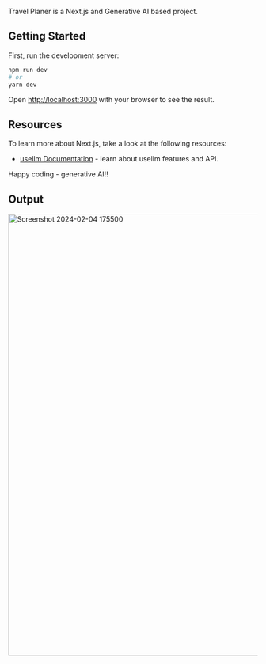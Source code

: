 Travel Planer is a Next.js and Generative AI based project.

## Getting Started

First, run the development server:

```bash
npm run dev
# or
yarn dev
```

Open [http://localhost:3000](http://localhost:3000) with your browser to see the result.

## Resources

To learn more about Next.js, take a look at the following resources:

- [usellm Documentation](https://usellm.org/docs) - learn about usellm features and API.

Happy coding - generative AI!!

## Output
<img width="893" alt="Screenshot 2024-02-04 175500" src="https://github.com/sumitbalyan/travel-planer-ai/assets/14543001/3b238715-56b7-4753-8b73-4fabad6de2b4">




